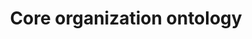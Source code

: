 ---
schema: default
title: Core organization ontology
notes: >-
  Vocabulary for describing organizational structures, specializable to a broad
  variety of types of organization
organization: DataScientia Foundation
distribution: org-owl
keyword: organization
publisher: W3C
category:
  - Upper-Level
versionNotes: '2016: Annual review - no change'
landingPage: 'http://www.w3.org/ns/org#'
accessRigths: Public
creator: >-
  Dave Reynolds,Dominique Guardiola, Shuji Kamitsuna, Antonio Maccioni, Giorgia
  Lodi
hasVersion: ''
isVersionOf: Unknown
issued: ''
modified: ''
language: ''
provenance: ''
page: ''
wasGeneratedBy: ''
versionInfo: ''
formalityLevel: ''
OntologyEngineeringMethodology: ''
acronym: ''
CompetencyQuestion: ''
preferredNamespacePrefix: ''
toDoList: ''
namespacesGenerated: ''
namespacesReused: ''
datasetLevel: ''
spatialExtent: ''
temporalExtent: ''
---
